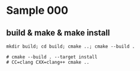 # Sample 000

## build & make & make install
```shell
mkdir build; cd build; cmake ..; cmake --build .

# cmake --build . --target install 
# CC=clang CXX=clang++ cmake ..
```